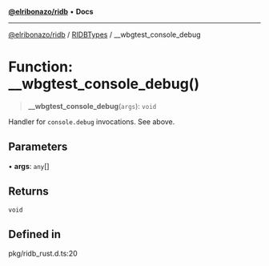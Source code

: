 [**@elribonazo/ridb**](../../../README.md) • **Docs**

***

[@elribonazo/ridb](../../../README.md) / [RIDBTypes](../README.md) / \_\_wbgtest\_console\_debug

# Function: \_\_wbgtest\_console\_debug()

> **\_\_wbgtest\_console\_debug**(`args`): `void`

Handler for `console.debug` invocations. See above.

## Parameters

• **args**: `any`[]

## Returns

`void`

## Defined in

pkg/ridb\_rust.d.ts:20

